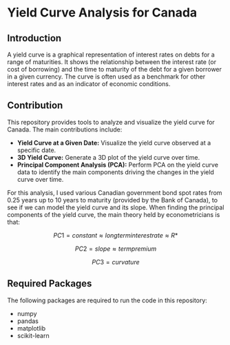 # Yield Curve Analysis for Canada
## Introduction
A yield curve is a graphical representation of interest rates on debts for a range of maturities. It shows the relationship between the interest rate (or cost of borrowing) and the time to maturity of the debt for a given borrower in a given currency. The curve is often used as a benchmark for other interest rates and as an indicator of economic conditions.

## Contribution
This repository provides tools to analyze and visualize the yield curve for Canada. The main contributions include:
- <b>Yield Curve at a Given Date:</b> Visualize the yield curve observed at a specific date.
- <b>3D Yield Curve:</b> Generate a 3D plot of the yield curve over time.
- <b>Principal Component Analysis (PCA):</b> Perform PCA on the yield curve data to identify the main components driving the changes in the yield curve over time.

For this analysis, I used various Canadian government bond spot rates from 0.25 years up to 10 years to maturity (provided by the Bank of Canada), to see if we can model the yield curve and its slope. When finding the principal components of the yield curve, the main theory held by econometricians is that:

$$PC1 = constant ≈ long  term  interest  rate ≈ R*$$

$$PC2 = slope ≈ term premium$$

$$PC3 = curvature$$


## Required Packages
The following packages are required to run the code in this repository:
- numpy
- pandas
- matplotlib
- scikit-learn
